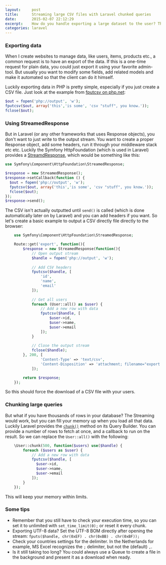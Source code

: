 ```yaml
---
layout:     post
title:      Streaming large CSV files with Laravel chunked queries
date:       2015-02-07 22:12:29
excerpt:    How do you handle exporting a large dataset to the user? This post explains Symfony's StreamedResponse and Laravel's chunked queries
categories: laravel
---
```


### Exporting data
When I create websites to manage data, like users, items, products etc., a common request is to have an export of the data. If this is a one-time request for plain data, you could just export it using your favorite admin-tool. But usually you want to modify some fields, add related models and make it automated so that the client can do it himself.

Luckily exporting data in PHP is pretty simple, especially if you just create a CSV file. Just look at the example from [fputcsv on php.net](http://php.net/manual/en/function.fputcsv.php):

```php
$out = fopen('php://output', 'w');
fputcsv($out, array('this','is some', 'csv "stuff", you know.'));
fclose($out);
```

### Using StreamedResponse
But in Laravel (or any other frameworks that uses Response objects), you don't want to just write to the output stream. You want to create a proper Response object, add some headers, run it through your middleware stack etc etc. Luckily the Symfony HttpFoundation (which is used in Laravel) provides a [StreamdResponse](http://symfony.com/doc/current/components/http_foundation/introduction.html#streaming-a-response), which would be something like this:

```php
use Symfony\Component\HttpFoundation\StreamedResponse;

$response = new StreamedResponse();
$response->setCallback(function () {
  $out = fopen('php://output', 'w');
  fputcsv($out, array('this','is some', 'csv "stuff", you know.'));
  fclose($out);
});
$response->send();
```

The CSV isn't actually outputted until `send()` is called (which is done automatically later on by Laravel) and you can add headers if you want. So let's create a basic example to output a CSV directly file directly to the browser:

```php
    use Symfony\Component\HttpFoundation\StreamedResponse;

    Route::get('export', function(){
        $response = new StreamedResponse(function(){
            // Open output stream
            $handle = fopen('php://output', 'w');
            
            // Add CSV headers
            fputcsv($handle, [
                'id',
                'name', 
                'email'
            ]);
            
            // Get all users
            foreach (User::all() as $user) {
                // Add a new row with data
                fputcsv($handle, [
                    $user->id,
                    $user->name,
                    $user->email
                ]);
            }
            
            // Close the output stream
            fclose($handle);
        }, 200, [
                'Content-Type' => 'text/csv',
                'Content-Disposition' => 'attachment; filename="export.csv"',
            ]);

        return $response;
    });
```

So this should force the download of a CSV file with your users. 

### Chunking large queries
But what if you have thousands of rows in your database? The Streaming would work, but you can fill your memory up when you load all that data. Luckily Laravel provides the [`chunk()`](http://laravel.com/docs/5.0/queries#selects) method on its Query Builder. You can provide a number of rows to fetch at once, and a callback to run on the result. So we can replace the `User::all()` with the following:

```php
    \User::chunk(500, function($users) use($handle) {
        foreach ($users as $user) {
            // Add a new row with data
            fputcsv($handle, [
              $user->id,
              $user->name,
              $user->email
            ]);
        }
    });
```

This will keep your memory within limits. 

### Some tips
 - Remember that you still have to check your execution time, so you can set it to unlimited with `set_time_limit(0);` or reset it every chunk.
 - Exporting UTF-8 data? Set the UTF-8 BOM directly after opening the stream:
  `fputs($handle, chr(0xEF) . chr(0xBB) . chr(0xBF));`
 - Check your countries settings for the delimiter. In the Netherlands for example, MS Excel recognizes the `;` delimiter, but not the (default) `,`.
 - Is it still taking too long? You could always use a Queue to create a file in the background and present it as a download when ready.
